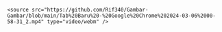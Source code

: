 
    <source src="https://github.com/Rif340/Gambar-Gambar/blob/main/Tab%20Baru%20-%20Google%20Chrome%202024-03-06%2000-58-31_2.mp4" type="video/webm" />

